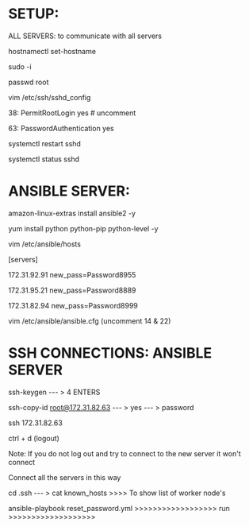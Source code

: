 SETUP:
===================================================================

ALL SERVERS: to communicate with all servers

hostnamectl set-hostname                                                       

sudo -i

passwd root

vim /etc/ssh/sshd_config

38: PermitRootLogin yes  # uncomment

63: PasswordAuthentication yes

systemctl restart sshd

systemctl status sshd

ANSIBLE SERVER:
====================================================================

amazon-linux-extras install ansible2 -y

yum install python python-pip python-level -y

vim /etc/ansible/hosts

[servers]

172.31.92.91 new_pass=Password8955

172.31.95.21 new_pass=Password8889

172.31.82.94 new_pass=Password8999

vim /etc/ansible/ansible.cfg (uncomment 14 & 22)


SSH CONNECTIONS: ANSIBLE SERVER
==========================================================================

ssh-keygen  --- > 4 ENTERS

ssh-copy-id root@172.31.82.63 --- > yes --- > password

ssh 172.31.82.63

ctrl + d (logout)

Note: If you do not log out and try to connect to the new server it won't connect

Connect all the servers in this way

cd .ssh --- > cat known_hosts     >>>> To show list of worker node's 

ansible-playbook reset_password.yml        >>>>>>>>>>>>>>>>>> run >>>>>>>>>>>>>>>>>>>
